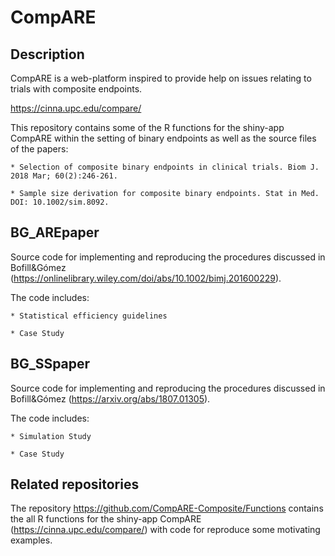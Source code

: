 # CompARE  

## Description

CompARE is a web-platform inspired to provide help on issues relating to trials with composite endpoints.

https://cinna.upc.edu/compare/

This repository contains some of the R functions for the shiny-app CompARE within the setting of binary endpoints as well as the source files of the papers:

	* Selection of composite binary endpoints in clinical trials. Biom J. 2018 Mar; 60(2):246-261. 
	
	* Sample size derivation for composite binary endpoints. Stat in Med. DOI: 10.1002/sim.8092.

## BG_AREpaper
Source  code  for implementing and reproducing  the procedures discussed in Bofill&Gómez 
(https://onlinelibrary.wiley.com/doi/abs/10.1002/bimj.201600229).

The code includes:

	* Statistical efficiency guidelines

	* Case Study
	

## BG_SSpaper
Source  code  for implementing and reproducing  the procedures discussed in Bofill&Gómez (https://arxiv.org/abs/1807.01305).

The code includes:

	* Simulation Study
	
	* Case Study
	
## Related repositories

The repository https://github.com/CompARE-Composite/Functions contains the all R functions for the shiny-app CompARE (https://cinna.upc.edu/compare/) with code for reproduce some motivating examples. 
	

